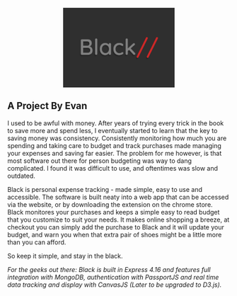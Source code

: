 <img src="Black_Logo.png" alt="Logo Image" style="
	display: block;
	margin-left: auto;
	margin-right: auto;
	width: 50%
" />

## A Project By Evan


I used to be awful with money. After years of trying every trick in the book to save more and spend less, I eventually 
started to learn that the key to saving money was consistency. Consistently monitoring how much you are spending and taking
care to budget and track purchases made managing your expenses and saving far easier. The problem for me however, is that 
most software out there for person budgeting was way to dang complicated. I found it was difficult to use, and oftentimes 
was slow and outdated.

Black is personal expense tracking - made simple, easy to use and accessible. The software is built neaty into a web app that
can be accessed via the website, or by downloading the extension on the chrome store. Black monitores your purchases and keeps
a simple easy to read budget that you customize to suit your needs. It makes online shopping a breeze, at checkout you can simply
add the purchase to Black and it will update your budget, and warn you when that extra pair of shoes might be a little more than
you can afford.

So keep it simple, and stay in the black.

*For the geeks out there: Black is built in Express 4.16 and features full integration with MongoDB, authentication with
PassportJS and real time data tracking and display with CanvasJS (Later to be upgraded to D3.js).*
